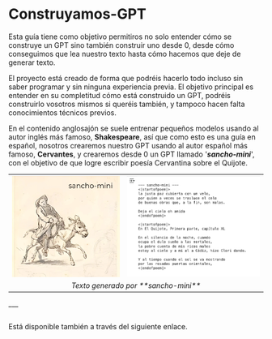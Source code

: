 # Construyamos-GPT

Esta guía tiene como objetivo permitiros no solo entender cómo se construye un GPT sino también construir uno desde 0, desde cómo conseguimos que lea nuestro texto hasta cómo hacemos que deje de generar texto.

El proyecto está creado de forma que podréis hacerlo todo incluso sin saber programar y sin ninguna experiencia previa. El objetivo principal es entender en su completitud cómo está construido un GPT, podréis construirlo vosotros mismos si queréis también, y tampoco hacen falta conocimientos técnicos previos.

En el contenido anglosajón se suele entrenar pequeños modelos usando al autor inglés más famoso, **Shakespeare**, así que como esto es una guía en español, nosotros crearemos nuestro GPT usando al autor español más famoso, **Cervantes**, y crearemos desde 0 un GPT llamado '***sancho-mini***', con el objetivo de que logre escribir poesía Cervantina sobre el Quijote.

<table align="center">
  <tr>
    <td><img src="assets/sancho-mini.png" alt="Descripción Imagen 1" width="325",height="400"></td>
    <td><img src="assets/output-text.png" alt="Descripción Imagen 2" width="400",height="400"></td>
  </tr>
  <tr>
    <td colspan="2" align="center"><i>Texto generado por **sancho-mini**</i></td>
  </tr>
</table>
___




```

```

Está disponible también a través del siguiente enlace.